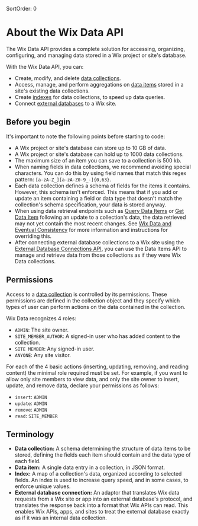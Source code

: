 SortOrder: 0
# About the Wix Data API

The Wix Data API provides a complete solution for accessing, organizing, configuring, and managing data stored in a Wix project or site's database.

With the Wix Data API, you can:

+ Create, modify, and delete [data collections](/docs/wix-data/data-collections).
+ Access, manage, and perform aggregations on [data items](/docs/wix-data/data-items) stored in a site's existing data collections.
+ Create [indexes](/docs/wix-data/indexes) for data collections, to speed up data queries.
+ Connect [external databases](/docs/wix-data/external-database-connections) to a Wix site.

## Before you begin

It's important to note the following points before starting to code:

+ A Wix project or site's database can store up to 10 GB of data.
+ A Wix project or site's database can hold up to 1000 data collections.
+ The maximum size of an item you can save to a collection is 500 kb.
+ When naming fields in data collections, we recommend avoiding special characters. You can do this by using field names that match this regex pattern: `[a-zA-Z_][a-zA-Z0-9_-]{0,63}`.
+ Each data collection defines a schema of fields for the items it contains. However, this schema isn't enforced. This means that if you add or update an item containing a field or data type that doesn't match the collection's schema specification, your data is stored anyway.
+ When using data retrieval endpoints such as [Query Data Items](/docs/wix-data/data-items/query-data-items) or [Get Data Item](/docs/wix-data/data-items/get-data-item) following an update to a collection's data, the data retrieved may not yet contain the most recent changes. See [Wix Data and Eventual Consistency](/docs/wix-data/eventual-consistency) for more information and instructions for overriding this.
+ After connecting external database collections to a Wix site using the [External Database Connections API](/docs/wix-data/external-database-connections), you can use the Data Items API to manage and retrieve data from those collections as if they were Wix Data collections.

## Permissions

Access to a [data collection](/docs/wix-data/data-collections) is controlled by its permissions. These permissions are defined in the collection object and they specify which types of user can perform actions on the data contained in the collection.

Wix Data recognizes 4 roles: 
* `ADMIN`: The site owner.
* `SITE_MEMBER_AUTHOR`: A signed-in user who has added content to the collection.
* `SITE MEMBER`: Any signed-in user.
* `ANYONE`: Any site visitor.

For each of the 4 basic actions (inserting, updating, removing, and reading content) the minimal role required must be set. For example, if you want to allow only site members to view data, and only the site owner to insert, update, and remove data, declare your permissions as follows:
* `insert`: `ADMIN`
* `update`: `ADMIN`
* `remove`: `ADMIN`
* `read`: `SITE_MEMBER`

## Terminology

+ **Data collection:** A schema determining the structure of data items to be stored, defining the fields each item should contain and the data type of each field.
+ **Data item:** A single data entry in a collection, in JSON format.
+ **Index:** A map of a collection's data, organized according to selected fields. An index is used to increase query speed, and in some cases, to enforce unique values.
+ **External database connection:** An adaptor that translates Wix data requests from a Wix site or app into an external database's protocol, and translates the response back into a format that Wix APIs can read. This enables Wix APIs, apps, and sites to treat the external database exactly as if it was an internal data collection.